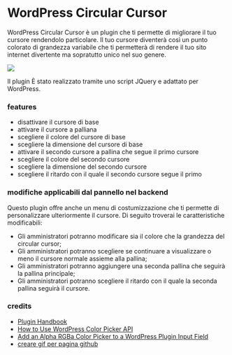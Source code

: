 # WordPress Circular Cursor

WordPress Circular Cursor è un plugin che ti permette di migliorare il tuo cursore rendendolo particolare. Il tuo cursore diventerà così un punto colorato di grandezza variabile che ti permetterà di rendere il tuo sito internet divertente ma sopratutto unico nel suo genere.

![](https://thumbs.gfycat.com/ElasticQualifiedHarvestmen-size_restricted.gif)

Il plugin È stato realizzato tramite uno script JQuery e adattato per WordPress.

### features

+ disattivare il cursore di base
+ attivare il cursore a palliana
+ scegliere il colore del cursore di base
+ scegliere la dimensione del cursore di base
+ attivare il secondo cursore a pallina che segue il primo cursore
+ scegliere il colore del secondo cursore
+ scegliere la dimensione del secondo cursore
+ scegliere il ritardo con il quale il secondo cursore segue il primo

### modifiche applicabili dal pannello nel backend

Questo plugin offre anche un menu di costumizzazione che ti permette di personalizzare ulteriormente il cursore. Di seguito troverai le caratteristiche modificabili:

+ Gli amministratori potranno modificare sia il colore che la grandezza del circular cursor;
+ Gli amministratori potranno scegliere se continuare a visualizzare o meno il cursore normale assieme alla pallina;
+ Gli amministratori potranno aggiungere una seconda pallina che seguirà la pallina principale;
+ Gli amministratori potranno scegliere il ritardo con il quale la seconda pallina seguirà il cursore.

### credits

+ [Plugin Handbook](https://developer.wordpress.org/plugins/settings/custom-settings-page/)
+ [How to Use WordPress Color Picker API](https://code.tutsplus.com/articles/how-to-use-wordpress-color-picker-api--wp-33067)
+ [Add an Alpha RGBa Color Picker to a WordPress Plugin Input Field](https://wpbeaches.com/add-an-rgba-color-picker-to-a-wordpress-plugin-input-field/)
+ [creare gif per pagina github](https://gist.github.com/paulirish/b6cf161009af0708315c)
